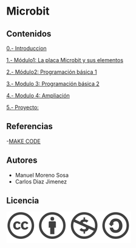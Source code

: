 # Microbit

## Contenidos 

[0.- Introduccion](Contenidos/introduccion.md)

[1.- Módulo1: La placa Microbit y sus elementos](Contenidos/modulo1.md)

[2.- Módulo2: Programación básica  1](Contenidos/modulo2.md)

[3.- Modulo 3: Programación básica 2](Contenidos/modulo3.md)

[4.- Modulo 4: Ampliación](Contenidos/modulo4.md)

[5.- Proyecto:](Contenidos/proyecto.md)

## Referencias 

-[MAKE CODE](https://makecode.microbit.org/)

## Autores

- Manuel Moreno Sosa
- Carlos Diaz Jimenez

## Licencia

![image](Contenidos/licencia.png)

